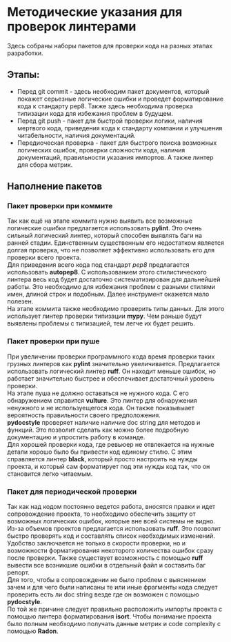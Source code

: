 # Методические указания для проверок линтерами
Здесь собраны наборы пакетов для проверки кода на разных этапах разработки.  

## **Этапы:**
* Перед git commit - здесь необходим пакет документов, который покажет серьезные логические ошибки и проведет
форматирование кода к стандарту pep8. Также здесь необходима проверка типизации кода для избежания проблем в будущем.
* Перед git push - пакет для быстрой проверки логики, наличия мертвого кода, приведения кода к стандарту компании и
улучшения читабельности, наличия документаций.
* Передиоческая проверка - пакет для быстрого поиска возможных логических ошибок, проверки сложности кода, наличия
документаций, правильности указания импортов. А также линтер для сбора метрик.

## Наполнение пакетов
### Пакет проверки при коммите
Так как ещё на этапе коммита нужно выявить все возможные логические ошибки предлагается использовать **pylint**. Это
очень сильный логический линтер, который способен выявлять баги на ранней стадии. Единственным существенным его 
недостатком является долгая проверка, что не позволяет эффективно использовать его для проверки всего проекта.  
Для приведения всего кода под стандарт *pep8* предлагается использовать **autopep8**. С использованием этого
стилистического линтера весь код будет достаточно систематизирован для дальнейшей работы. Это необходимо для
избежания проблем с разными стилями имен, длиной строк и подобным. Далее инструмент окажется мало полезен.  
На этапе коммита также необходимо проверить типы данных. Для этого использует линтер проверки типизации **mypy**.
Чем раньше будут выявлены проблемы с типизацией, тем легче их будет решить.

### Пакет проверки при пуше
При увеличении проверки программного кода время проверки таких грузных линтеров как **pylint** значительно
увеличивается. Предлагается использовать логический линтер **ruff**. Он находит меньше ошибок, но работает
значительно быстрее и обеспечивает достаточный уровень проверки.  
На этапе пуша не должно оставаться не нужного кода. С его обнаружением справится **vulture**. Это линтер для 
обнаружения ненужного и не используещегося кода. Он также показывыает вероятность правильности своего предположения.  
**pydocstyle** проверяет наличие наличие doc string для методов и функций. Это позволит сделать как можно более
подробную документацию и упростить работу в команде.  
Для хорошей проверки кода, где ревьюер не отвлекается на нужные детали хорошо было бы привести код единому стилю.
С этим справляется линтер **black**, который просто настроить на нужды проекта, и который сам форматирует под эти
нужды код так, что он становится легко читаемым.

### Пакет для периодической проверки
Так как над кодом постоянно ведется работа, вносятся правки и идет сопровождение проекта, то необходимо обеспечить 
защиту от возможных логических ошибок, которые вне всей системы не видно. Из-за объемов проектов предлагается
использовать **ruff**. Это позволит быстро проверять код и составлять список необходимых изменений. Удобство
заключается не только в скорости проверки, но и возможности форматирования некоторого количества ошибок сразу после
проверки. Также существует возможность с помощью **ruff** вывести все возникшие ошибки в отдельный файл и составить
баг репорт.  
Для того, чтобы в сопровождении не было проблем с выяснением зачем и для чего были написаны те или иные
фрагменты кода следует проверить есть ли doc string везде где он возможен с помощью **pydocstyle**.  
По той же причине следует правильно расположить импорты проекта с помощью линтера форматирования **isort**.
Чтобы понимание проекта было полным необходимо получать данные метрик и code complexity с помощью **Radon**.
